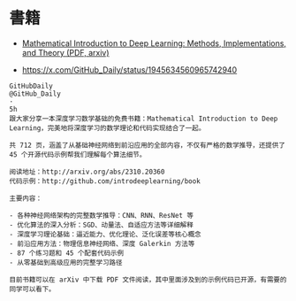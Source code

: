 # 書籍

* [Mathematical Introduction to Deep Learning: Methods, Implementations, and Theory (PDF, arxiv)](https://arxiv.org/pdf/2310.20360)

* https://x.com/GitHub_Daily/status/1945634560965742940

```
GitHubDaily
@GitHub_Daily
·
5h
跟大家分享一本深度学习数学基础的免费书籍：Mathematical Introduction to Deep Learning，完美地将深度学习的数学理论和代码实现结合了一起。

共 712 页，涵盖了从基础神经网络到前沿应用的全部内容，不仅有严格的数学推导，还提供了 45 个开源代码示例帮我们理解每个算法细节。

阅读地址：http://arxiv.org/abs/2310.20360
代码示例：http://github.com/introdeeplearning/book

主要内容：

- 各种神经网络架构的完整数学推导：CNN、RNN、ResNet 等
- 优化算法的深入分析：SGD、动量法、自适应方法等详细解释  
- 深度学习理论基础：逼近能力、优化理论、泛化误差等核心概念
- 前沿应用方法：物理信息神经网络、深度 Galerkin 方法等
- 87 个练习题和 45 个配套代码示例
- 从零基础到高级应用的完整学习路径

目前书籍可以在 arXiv 中下载 PDF 文件阅读，其中里面涉及到的示例代码已开源，有需要的同学可以看下。
```
